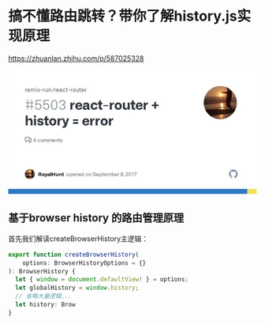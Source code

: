 # 搞不懂路由跳转？带你了解history.js实现原理

https://zhuanlan.zhihu.com/p/587025328

![搞不懂路由跳转？带你了解 history.js 实现原理](./assets/v2-880c077dc0a91af68891dbb5005e456b_720w.jpg)

## 基于browser history 的路由管理原理

首先我们解读createBrowserHistory主逻辑：

```typescript
export function createBrowserHistory(
	options: BrowserHistoryOptions = {}
): BrowserHistory {
  let { window = document.defaultView! } = options;
  let globalHistory = window.history;
  // 省略大量逻辑...
  let history: Brow
}
```

